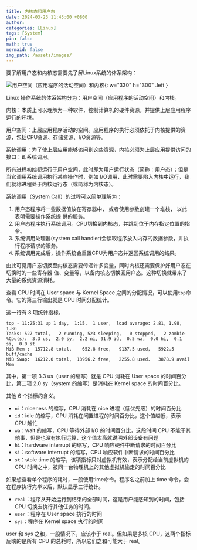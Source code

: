 ```yaml
---
title: 内核态和用户态 
date: 2024-03-23 11:43:00 +0800
author: 
categories: [Linux]
tags: [System]
pin: false
math: true
mermaid: false
img_path: /assets/images/
---
```


要了解用户态和内核态需要先了解Linux系统的体系架构：

![用户空间（应用程序的活动空间）和内核](Kernel-Mode-vs-User-Mode-in-Linux/images.png){: w="330" h="300" .left }

Linux 操作系统的体系架构分为：用户空间（应用程序的活动空间）和内核。

内核：本质上可以理解为一种软件，控制计算机的硬件资源，并提供上层应用程序运行的环境。

用户空间：上层应用程序活动的空间。应用程序的执行必须依托于内核提供的资源，包括CPU资源、存储资源、I/O资源等。

系统调用：为了使上层应用能够访问到这些资源，内核必须为上层应用提供访问的接口：即系统调用。

所有进程初始都运行于用户空间，此时即为用户运行状态（简称：用户态）；但是当它调用系统调用执行某些操作时，例如 I/O调用，此时需要陷入内核中运行，我们就称进程处于内核运行态（或简称为内核态）。 

系统调用（System Call）的过程可以简单理解为：

1. 用户态程序将一些数据值放在寄存器中， 或者使用参数创建一个堆栈， 以此表明需要操作系统提
供的服务。
2. 用户态程序执行系统调用。CPU切换到内核态，并跳到位于内存指定位置的指令。
3. 系统调用处理器(system call handler)会读取程序放入内存的数据参数，并执行程序请求的服务。
4. 系统调用完成后，操作系统会重置CPU为用户态并返回系统调用的结果。

由此可见用户态切换至内核态需要传递许多变量，同时内核还需要保护好用户态在切换时的一些寄存器
值、变量等，以备内核态切换回用户态。这种切换就带来了大量的系统资源消耗。

查看 CPU 时间在 User space 与 Kernel Space 之间的分配情况，可以使用`top`命令。它的第三行输出就是 CPU 时间分配统计。

这一行有 8 项统计指标。

```terminal
top - 11:25:31 up 1 day,  1:15,  1 user,  load average: 2.81, 1.98, 1.86
Tasks: 527 total,   2 running, 523 sleeping,   0 stopped,   2 zombie
%Cpu(s):  3.3 us,  2.0 sy,  2.2 ni, 91.9 id,  0.5 wa,  0.0 hi,  0.1 si,  0.0 st
MiB Mem :  15712.8 total,    652.8 free,   9137.5 used,   5922.5 buff/cache
MiB Swap:  16212.0 total,  13956.2 free,   2255.8 used.   3878.9 avail Mem 
```

其中，第一项 3.3 us（user 的缩写）就是 CPU 消耗在 User space 的时间百分比，第二项 2.0 sy（system 的缩写）是消耗在 Kernel space 的时间百分比。

其他 6 个指标的含义。

- `ni`：niceness 的缩写，CPU 消耗在 nice 进程（低优先级）的时间百分比
- `id`：idle 的缩写，CPU 消耗在闲置进程的时间百分比，这个值越低，表示 CPU 越忙
- `wa`：wait 的缩写，CPU 等待外部 I/O 的时间百分比，这段时间 CPU 不能干其他事，但是也没有执行运算，这个值太高就说明外部设备有问题
- `hi`：hardware interrupt 的缩写，CPU 响应硬件中断请求的时间百分比
- `si`：software interrupt 的缩写，CPU 响应软件中断请求的时间百分比
- `st`：stole time 的缩写，该项指标只对虚拟机有效，表示分配给当前虚拟机的 CPU 时间之中，被同一台物理机上的其他虚拟机偷走的时间百分比

如果想查看单个程序的耗时，一般使用time命令。程序名之前加上 time 命令，会在程序执行完毕以后，默认显示三行统计。

- `real`：程序从开始运行到结束的全部时间，这是用户能感知到的时间，包括 CPU 切换去执行其他任务的时间。
- `user`：程序在 User space 执行的时间
- `sys`：程序在 Kernel space 执行的时间

user 和 sys 之和，一般情况下，应该小于 real。但如果是多核 CPU，这两个指标反映的是所有 CPU 的总耗时，所以它们之和可能大于 real。